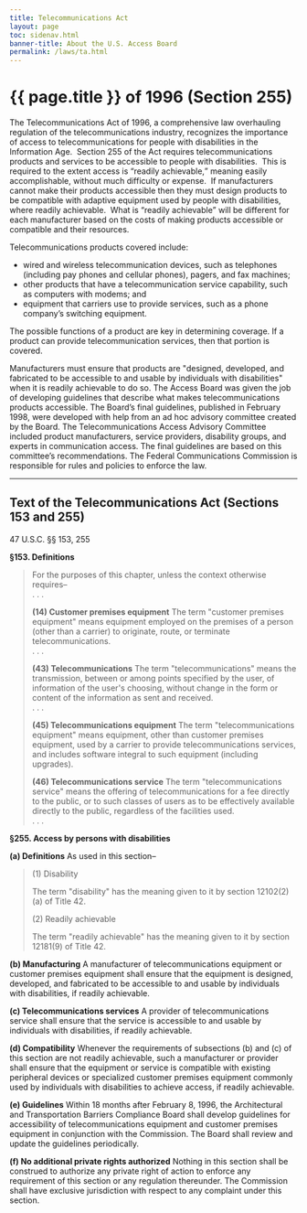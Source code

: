 ```yaml
---
title: Telecommunications Act
layout: page
toc: sidenav.html
banner-title: About the U.S. Access Board
permalink: /laws/ta.html
---
```


# {{ page.title }} of 1996 (Section 255)

The Telecommunications Act of 1996, a comprehensive law overhauling regulation of the telecommunications industry, recognizes the importance of access to telecommunications for people with disabilities in the Information Age.&nbsp;
Section 255 of the Act requires telecommunications products and services to be accessible to people with disabilities.&nbsp;
This is required to the extent access is <q>readily achievable,</q> meaning easily accomplishable, without much difficulty or expense.&nbsp;
If manufacturers cannot make their products accessible then they must design products to be compatible with adaptive equipment used by people with disabilities, where readily achievable.&nbsp;
What is <q>readily achievable</q> will be different for each manufacturer based on the costs of making products accessible or compatible and their resources.

Telecommunications products covered include:

- wired and wireless telecommunication devices, such as telephones (including pay phones and cellular phones), pagers, and fax machines;
- other products that have a telecommunication service capability, such as computers with modems; and
- equipment that carriers use to provide services, such as a phone company’s switching equipment.

The possible functions of a product are key in determining coverage. If a product can provide telecommunication services, then that portion is covered.

Manufacturers must ensure that products are "designed, developed, and fabricated to be accessible to and usable by individuals with disabilities" when it is readily achievable to do so. The Access Board was given the job of developing guidelines that describe what makes telecommunications products accessible. The Board’s final guidelines, published in February 1998, were developed with help from an ad hoc advisory committee created by the Board. The Telecommunications Access Advisory Committee included product manufacturers, service providers, disability groups, and experts in communication access. The final guidelines are based on this committee’s recommendations. The Federal Communications Commission is responsible for rules and policies to enforce the law.

* * *

## Text of the Telecommunications Act (Sections 153 and 255) 

47 U.S.C. §§ 153, 255

**§153\. Definitions**

> For the purposes of this chapter, unless the context otherwise requires–  
> . . .
> 
> **(14) Customer premises equipment** The term "customer premises equipment" means equipment employed on the premises of a person (other than a carrier) to originate, route, or terminate telecommunications.  
> . . .
> 
> **(43) Telecommunications** The term "telecommunications" means the transmission, between or among points specified by the user, of information of the user's choosing, without change in the form or content of the information as sent and received.  
> . . .
> 
> **(45) Telecommunications equipment** The term "telecommunications equipment" means equipment, other than customer premises equipment, used by a carrier to provide telecommunications services, and includes software integral to such equipment (including upgrades).
> 
> **(46) Telecommunications service** The term "telecommunications service" means the offering of telecommunications for a fee directly to the public, or to such classes of users as to be effectively available directly to the public, regardless of the facilities used.  
> . . .

**§255\. Access by persons with disabilities**

**(a) Definitions** As used in this section–

> (1) Disability
> 
> The term "disability" has the meaning given to it by section 12102(2)(a) of Title 42.
> 
> (2) Readily achievable
> 
> The term "readily achievable" has the meaning given to it by section 12181(9) of Title 42.

**(b) Manufacturing** A manufacturer of telecommunications equipment or customer premises equipment shall ensure that the equipment is designed, developed, and fabricated to be accessible to and usable by individuals with disabilities, if readily achievable.

**(c) Telecommunications services** A provider of telecommunications service shall ensure that the service is accessible to and usable by individuals with disabilities, if readily achievable.

**(d) Compatibility** Whenever the requirements of subsections (b) and (c) of this section are not readily achievable, such a manufacturer or provider shall ensure that the equipment or service is compatible with existing peripheral devices or specialized customer premises equipment commonly used by individuals with disabilities to achieve access, if readily achievable.

**(e) Guidelines** Within 18 months after February 8, 1996, the Architectural and Transportation Barriers Compliance Board shall develop guidelines for accessibility of telecommunications equipment and customer premises equipment in conjunction with the Commission. The Board shall review and update the guidelines periodically.

**(f) No additional private rights authorized** Nothing in this section shall be construed to authorize any private right of action to enforce any requirement of this section or any regulation thereunder. The Commission shall have exclusive jurisdiction with respect to any complaint under this section.
